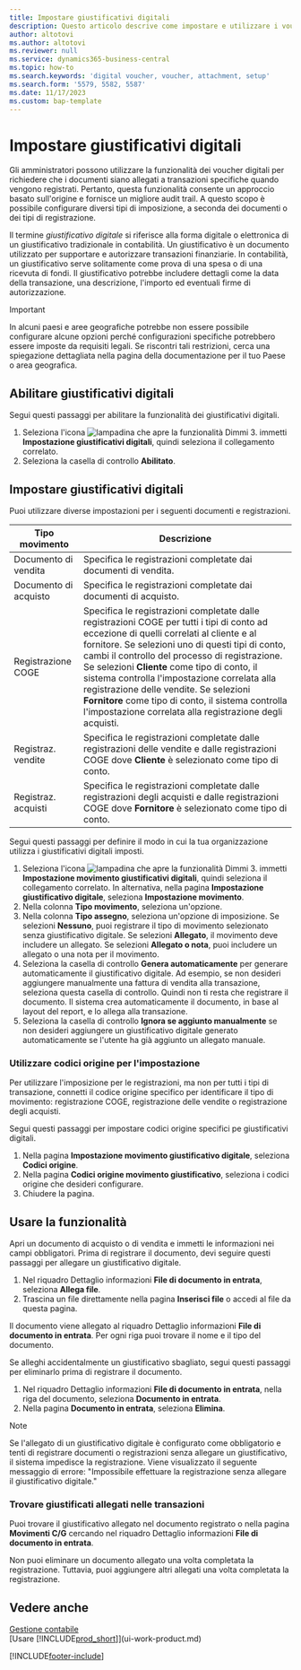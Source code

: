 ```yaml
---
title: Impostare giustificativi digitali
description: Questo articolo descrive come impostare e utilizzare i voucher digitali imposti in Microsoft Dynamics 365 Business Central.
author: altotovi
ms.author: altotovi
ms.reviewer: null
ms.service: dynamics365-business-central
ms.topic: how-to
ms.search.keywords: 'digital voucher, voucher, attachment, setup'
ms.search.form: '5579, 5582, 5587'
ms.date: 11/17/2023
ms.custom: bap-template
---
```


# Impostare giustificativi digitali

Gli amministratori possono utilizzare la funzionalità dei voucher digitali per richiedere che i documenti siano allegati a transazioni specifiche quando vengono registrati. Pertanto, questa funzionalità consente un approccio basato sull'origine e fornisce un migliore audit trail. A questo scopo è possibile configurare diversi tipi di imposizione, a seconda dei documenti o dei tipi di registrazione.

Il termine *giustificativo digitale* si riferisce alla forma digitale o elettronica di un giustificativo tradizionale in contabilità. Un giustificativo è un documento utilizzato per supportare e autorizzare transazioni finanziarie. In contabilità, un giustificativo serve solitamente come prova di una spesa o di una ricevuta di fondi. Il giustificativo potrebbe includere dettagli come la data della transazione, una descrizione, l'importo ed eventuali firme di autorizzazione.

> [!IMPORTANT]
> In alcuni paesi e aree geografiche potrebbe non essere possibile configurare alcune opzioni perché configurazioni specifiche potrebbero essere imposte da requisiti legali. Se riscontri tali restrizioni, cerca una spiegazione dettagliata nella pagina della documentazione per il tuo Paese o area geografica.

## Abilitare giustificativi digitali

Segui questi passaggi per abilitare la funzionalità dei giustificativi digitali.

1. Seleziona l'icona ![lampadina che apre la funzionalità Dimmi 3.](media/ui-search/search_small.png "Informazioni sull'operazione che si desidera eseguire") immetti **Impostazione giustificativi digitali**, quindi seleziona il collegamento correlato.
2. Seleziona la casella di controllo **Abilitato**.

## Impostare giustificativi digitali

Puoi utilizzare diverse impostazioni per i seguenti documenti e registrazioni.

| Tipo movimento | Descrizione |
|------------|-------------|
| Documento di vendita | Specifica le registrazioni completate dai documenti di vendita. |
| Documento di acquisto | Specifica le registrazioni completate dai documenti di acquisto. |
| Registrazione COGE | Specifica le registrazioni completate dalle registrazioni COGE per tutti i tipi di conto ad eccezione di quelli correlati al cliente e al fornitore. Se selezioni uno di questi tipi di conto, cambi il controllo del processo di registrazione. Se selezioni **Cliente** come tipo di conto, il sistema controlla l'impostazione correlata alla registrazione delle vendite. Se selezioni **Fornitore** come tipo di conto, il sistema controlla l'impostazione correlata alla registrazione degli acquisti. |
| Registraz. vendite | Specifica le registrazioni completate dalle registrazioni delle vendite e dalle registrazioni COGE dove **Cliente** è selezionato come tipo di conto. |
| Registraz. acquisti | Specifica le registrazioni completate dalle registrazioni degli acquisti e dalle registrazioni COGE dove **Fornitore** è selezionato come tipo di conto. |

Segui questi passaggi per definire il modo in cui la tua organizzazione utilizza i giustificativi digitali imposti.

1. Seleziona l'icona ![lampadina che apre la funzionalità Dimmi 3.](media/ui-search/search_small.png "Dimmi cosa vuoi fare") immetti **Impostazione movimento giustificativi digitali**, quindi seleziona il collegamento correlato. In alternativa, nella pagina **Impostazione giustificativo digitale**, seleziona **Impostazione movimento**.
2. Nella colonna **Tipo movimento**, seleziona un'opzione.
3. Nella colonna **Tipo assegno**, seleziona un'opzione di imposizione. Se selezioni **Nessuno**, puoi registrare il tipo di movimento selezionato senza giustificativo digitale. Se selezioni **Allegato**, il movimento deve includere un allegato. Se selezioni **Allegato o nota**, puoi includere un allegato o una nota per il movimento. 
4. Seleziona la casella di controllo **Genera automaticamente** per generare automaticamente il giustificativo digitale. Ad esempio, se non desideri aggiungere manualmente una fattura di vendita alla transazione, seleziona questa casella di controllo. Quindi non ti resta che registrare il documento. Il sistema crea automaticamente il documento, in base al layout del report, e lo allega alla transazione.
5. Seleziona la casella di controllo **Ignora se aggiunto manualmente** se non desideri aggiungere un giustificativo digitale generato automaticamente se l'utente ha già aggiunto un allegato manuale.

### Utilizzare codici origine per l'impostazione

Per utilizzare l'imposizione per le registrazioni, ma non per tutti i tipi di transazione, connetti il codice origine specifico per identificare il tipo di movimento: registrazione COGE, registrazione delle vendite o registrazione degli acquisti.

Segui questi passaggi per impostare codici origine specifici pe giustificativi digitali.

1. Nella pagina **Impostazione movimento giustificativo digitale**, seleziona **Codici origine**.
2. Nella pagina **Codici origine movimento giustificativo**, seleziona i codici origine che desideri configurare.
3. Chiudere la pagina.

## Usare la funzionalità

Apri un documento di acquisto o di vendita e immetti le informazioni nei campi obbligatori. Prima di registrare il documento, devi seguire questi passaggi per allegare un giustificativo digitale.

1. Nel riquadro Dettaglio informazioni **File di documento in entrata**, seleziona **Allega file**.
2. Trascina un file direttamente nella pagina **Inserisci file** o accedi al file da questa pagina.

Il documento viene allegato al riquadro Dettaglio informazioni **File di documento in entrata**. Per ogni riga puoi trovare il nome e il tipo del documento.

Se alleghi accidentalmente un giustificativo sbagliato, segui questi passaggi per eliminarlo prima di registrare il documento.

1. Nel riquadro Dettaglio informazioni **File di documento in entrata**, nella riga del documento, seleziona **Documento in entrata**.
2. Nella pagina **Documento in entrata**, seleziona **Elimina**.

> [!NOTE]
> Se l'allegato di un giustificativo digitale è configurato come obbligatorio e tenti di registrare documenti o registrazioni senza allegare un giustificativo, il sistema impedisce la registrazione. Viene visualizzato il seguente messaggio di errore: "Impossibile effettuare la registrazione senza allegare il giustificativo digitale."

### Trovare giustificati allegati nelle transazioni

Puoi trovare il giustificativo allegato nel documento registrato o nella pagina **Movimenti C/G** cercando nel riquadro Dettaglio informazioni **File di documento in entrata**.

Non puoi eliminare un documento allegato una volta completata la registrazione. Tuttavia, puoi aggiungere altri allegati una volta completata la registrazione.

## Vedere anche

[Gestione contabile](finance.md)  
[Usare [!INCLUDE[prod_short](includes/prod_short.md)]](ui-work-product.md)

[!INCLUDE[footer-include](includes/footer-banner.md)]
